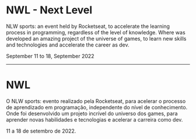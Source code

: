 # NWL - Next Level 

NLW sports: an event held by Rocketseat, to accelerate the learning process in programming, regardless of the level of knowledge. Where was developed an amazing project of the universe of games, to learn new skills and technologies and accelerate the career as dev.

September 11 to 18, September 2022 

------------------------------------------------------------------------------------------------------------------------------------------------------------------------

# NWL
O NLW sports: evento realizado pela Rocketseat, para acelerar o processo de aprendizado em programação, independente do nível de conhecimento. Onde foi desenvolvido um projeto incrível do universo dos games, para aprender novas habilidades e tecnologias e acelerar a carreira como dev.

11 a 18 de setembro de 2022.

